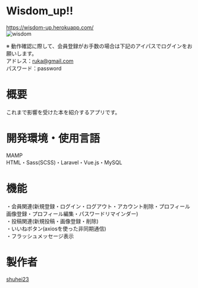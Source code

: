 # Wisdom_up!!
https://wisdom-up.herokuapp.com/  
![wisdom](https://user-images.githubusercontent.com/73765422/98443925-ed2aba00-2151-11eb-9f3b-161c9d2e4d2c.jpg)  

※ 動作確認に際して、会員登録がお手数の場合は下記のアイパスでログインをお願いします。  
アドレス：ruka@gmail.com  
パスワード：password

# 概要
これまで影響を受けた本を紹介するアプリです。

# 開発環境・使用言語
MAMP  
HTML・Sass(SCSS)・Laravel・Vue.js・MySQL

# 機能
・会員関連(新規登録・ログイン・ログアウト・アカウント削除・プロフィール画像登録・プロフィール編集・パスワードリマインダー)  
・投稿関連(新規投稿・画像登録・削除)  
・いいねボタン(axiosを使った非同期通信)  
・フラッシュメッセージ表示  

# 製作者
[shuhei23](https://github.com/shuehi23)


